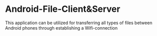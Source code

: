 # Android-File-Client&Server
This application can be utilized for transferring all types of files between Android phones through establishing a Wifi-connection
